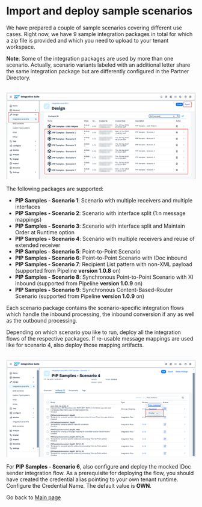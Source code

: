# Import and deploy sample scenarios

We have prepared a couple of sample scenarios covering different use cases. Right now, we have 9 sample integration packages in total for which a zip file is provided and which you need to upload to your tenant workspace.

**Note**: Some of the integration packages are used by more than one scenario. Actually, scenario variants labeled with an additional letter share the same integration package but are differently configured in the Partner Directory.

<br>![](/images/05_01_ImportScenarios.png)

The following packages are supported:
- **PIP Samples - Scenario 1**: Scenario with multiple receivers and multiple interfaces
- **PIP Samples - Scenario 2**: Scenario with interface split (1:n message mappings)
- **PIP Samples - Scenario 3**: Scenario with interface split and Maintain Order at Runtime option
- **PIP Samples - Scenario 4**: Scenario with multiple receivers and reuse of extended receiver 
- **PIP Samples - Scenario 5**: Point-to-Point Scenario
- **PIP Samples - Scenario 6**: Point-to-Point Scenario with IDoc inbound
- **PIP Samples - Scenario 7**: Recipient List pattern with non-XML payload (supported from Pipeline **version 1.0.8** on)
- **PIP Samples - Scenario 8**: Synchronous Point-to-Point Scenario with XI inbound (supported from Pipeline **version 1.0.9** on)
- **PIP Samples - Scenario 9**: Synchronous Content-Based-Router Scenario (supported from Pipeline **version 1.0.9** on)

Each scenario package contains the scenario-specific integration flows which handle the inbound processing, the inbound conversion if any as well as the outbound processing.

Depending on which scenario you like to run, deploy all the integration flows of the respective packages. If re-usable message mappings are used like for scenario 4, also deploy those mapping artifacts.

<br>![](/images/05_02_DeployScenarios.png)

For **PIP Samples - Scenario 6**, also configure and deploy the mocked IDoc sender integration flow.
As a prerequisite for deploying the flow, you should have created the credential alias pointing to your own tenant runtime.
Configure the Credential Name. The default value is **OWN**.

Go back to [Main page](../../README.md)
